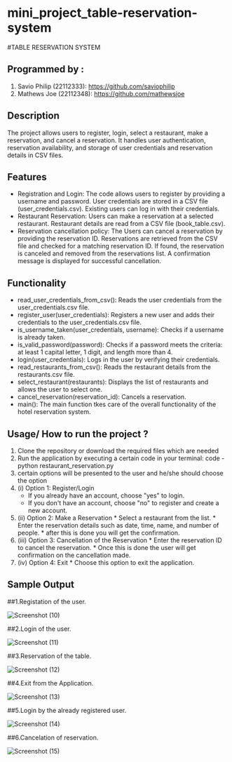 # mini_project_table-reservation-system

#TABLE RESERVATION SYSTEM


## Programmed by :

1. Savio Philip (22112333): https://github.com/saviophilip
2. Mathews Joe (22112348): https://github.com/mathewsjoe

## Description 

The project allows users to register, login, select a restaurant, make a reservation, and cancel a reservation. It handles user authentication, reservation availability, and storage of user credentials and reservation details in CSV files.

## Features 

* Registration and Login:
  The code allows users to register by providing a username and password.
  User credentials are stored in a CSV file (user_credentials.csv).
  Existing users can log in with their credentials.
* Restaurant Reservation:
  Users can make a reservation at a selected restaurant.
  Restaurant details are read from a CSV file (book_table.csv).
* Reservation cancellation policy:
  The Users can cancel a reservation by providing the reservation ID.
  Reservations are retrieved from the CSV file and checked for a matching reservation ID.
  If found, the reservation is canceled and removed from the reservations list.
  A confirmation message is displayed for successful cancellation.

## Functionality

* read_user_credentials_from_csv(): Reads the user credentials from the user_credentials.csv file.
* register_user(user_credentials): Registers a new user and adds their credentials to the user_credentials.csv file.
* is_username_taken(user_credentials, username): Checks if a username is already taken.
* is_valid_password(password): Checks if a password meets the criteria: at least 1 capital letter, 1 digit, and length more than 4.
* login(user_credentials): Logs in the user by verifying their credentials.
* read_restaurants_from_csv(): Reads the restaurant details from the restaurants.csv file.
* select_restaurant(restaurants): Displays the list of restaurants and allows the user to select one.
* cancel_reservation(reservation_id): Cancels a reservation.
* main(): The main function tkes care of the overall functionality of the hotel reservation system.

## Usage/ How to run the project ? 

1. Clone the repository or download the required files which are needed
2. Run the application by executing a certain code in your terminal:
   code - python restaurant_reservation.py
3. certain options will be presented to the user and he/she should choose the option
4.  (i) Option 1: Register/Login
       * If you already have an account, choose "yes" to login.
       * If you don't have an account, choose "no" to register and create a new account.
5. (ii) Option 2: Make a Reservation
       * Select a restaurant from the list.
       * Enter the reservation details such as date, time, name, and number of people.
       * after this is done you will get the confirmation.
6. (iii) Option 3: Cancellation of the Reservation
       * Enter the reservation ID to cancel the reservation.
       * Once this is done the user will get confirmation on the cancellation made.
7. (iv) Option 4: Exit
       * Choose this option to exit the application.
   

## Sample Output

##1.Registation of the user.

![Screenshot (10)](https://github.com/mathewsjoe/mini_project_table-reservation-system/assets/118895154/3de7fee3-7473-4051-a53b-20b1d56e4c2f)


##2.Login of the user.

![Screenshot (11)](https://github.com/mathewsjoe/mini_project_table-reservation-system/assets/118895154/b438e68e-5bbc-4cf1-a2b8-fd600e837674)


##3.Reservation of the table.

![Screenshot (12)](https://github.com/mathewsjoe/mini_project_table-reservation-system/assets/118895154/7efc76c3-1b79-45bf-a913-f0a37c22a63a)


##4.Exit from the Application.

![Screenshot (13)](https://github.com/mathewsjoe/mini_project_table-reservation-system/assets/118895154/db2366b0-fe47-495e-bf04-f37294d83513)


##5.Login by the already registered user.

![Screenshot (14)](https://github.com/mathewsjoe/mini_project_table-reservation-system/assets/118895154/33ad0aa5-8326-405a-a8e6-15c032f3b67b)


##6.Cancelation of reservation.

![Screenshot (15)](https://github.com/mathewsjoe/mini_project_table-reservation-system/assets/118895154/96a896e5-11ab-47af-bc38-526b2e66e05c)

